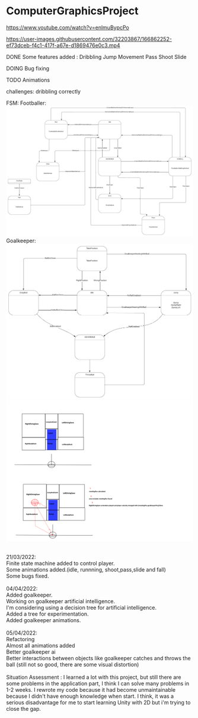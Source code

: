 # ComputerGraphicsProject

https://www.youtube.com/watch?v=enlmuBypcPo

https://user-images.githubusercontent.com/32203867/166862252-ef73dceb-f4c1-417f-a67e-d1869476e0c3.mp4



DONE
	Some features added : 
		Dribbling
		Jump
		Movement
		Pass
		Shoot
		Slide

DOING
	Bug fixing


TODO
	Animations


challenges: dribbling correctly

FSM:
Footballer:
![FSM_Footballer](Footballer_FSM.png)
Goalkeeper:
![FSM_Goalkeeper](Goalkeeper_FSM.png)
![Jump](Goalkeeper.png)

<br />
21/03/2022:<br />
	Finite state machine  added to control player.<br />
	Some animations added.(idle, runnning, shoot,pass,slide and fall)<br />
	Some bugs fixed.<br />
	<br />
04/04/2022:<br />
	Added goalkeeper.<br />
	Working on goalkeeper artificial intelligence.<br />
	I'm considering using a decision tree for artificial intelligence.<br />
	Added a tree for experimentation.<br />
	Added goalkeeper animations.<br />
	<br />
05/04/2022:<br />
	Refactoring <br />
	Almost all animations added<br />
	Better goalkeeper ai<br />
	Better interactions between objects like goalkeeper catches and throws the ball  (still not so good, there are some visual distortion)<br />
<br />
Situation Assessment :
	I learned a lot with this project, but still there are some problems in the application part, I think I can solve many problems in 1-2 weeks. I rewrote my code because it had become unmaintainable because I didn't have enough knowledge when start. I think, it was a serious disadvantage for me to start learning Unity with 2D but i'm trying to close the gap.
	

